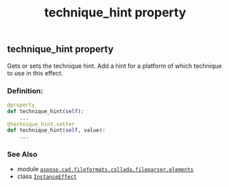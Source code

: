 ﻿---
title: technique_hint property
second_title: Aspose.CAD for Python via .NET API References
description: 
type: docs
weight: 70
url: /python-net/aspose.cad.fileformats.collada.fileparser.elements/instanceeffect/technique_hint/
is_root: false
---

## technique_hint property


Gets or sets the technique hint.
Add a hint for a platform of which technique to use in this effect.
### Definition:
```python
@property
def technique_hint(self):
    ...
@technique_hint.setter
def technique_hint(self, value):
    ...
```

### See Also
* module [`aspose.cad.fileformats.collada.fileparser.elements`](../../)
* class [`InstanceEffect`](/cad/python-net/aspose.cad.fileformats.collada.fileparser.elements/instanceeffect)
